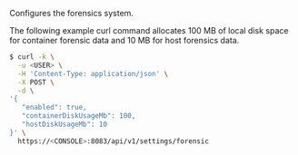 Configures the forensics system.

The following example curl command allocates 100 MB of local disk space for container forensic data and 10 MB for host forensics data.

```bash
$ curl -k \
  -u <USER> \
  -H 'Content-Type: application/json' \
  -X POST \
  -d \
'{
   "enabled": true,
   "containerDiskUsageMb": 100,
   "hostDiskUsageMb": 10   
}' \
  https://<CONSOLE>:8083/api/v1/settings/forensic
```
